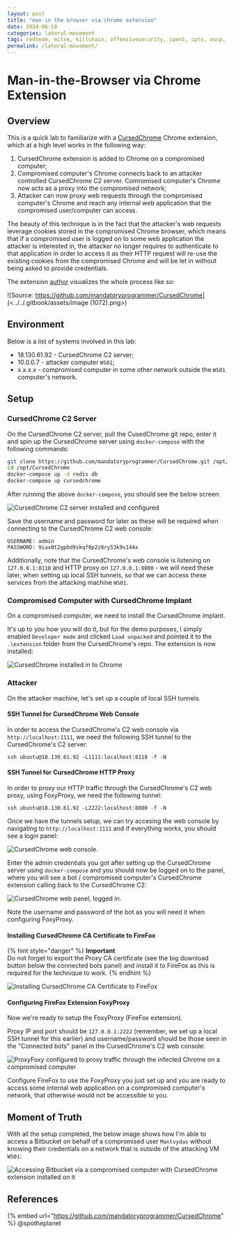 ```yaml
---
layout: post
title: "man in the browser via chrome extension"
date: 2024-06-18
categories: lateral-movement
tags: redteam, mitre, killchain, offensivesecurity, cpent, cpts, oscp, exploit
permalink: /lateral-movement/
---
```


# Man-in-the-Browser via Chrome Extension

## Overview

This is a quick lab to familiarize with a [CursedChrome](https://github.com/mandatoryprogrammer/CursedChrome) Chrome extension, which at a high level works in the following way:

1. CursedChrome extension is added to Chrome on a compromised computer;
2. Compromised computer's Chrome connects back to an attacker controlled CursedChrome C2 server. Comromised computer's Chrome now acts as a proxy into the compromised network;
3. Attacker can now proxy web requests through the compromised computer's Chrome and reach any internal web application that the compromised user/computer can access.

The beauty of this technique is in the fact that the attacker's web requests leverage cookies stored in the compromised Chrome browser, which means that if a compromised user is logged on to some web application the attacker is interested in, the attacker no longer requires to authenticate to that application in order to access it as their HTTP request will re-use the existing cookies from the compromised Chrome and will be let in without being asked to provide credentials.

The extension [author](https://github.com/mandatoryprogrammer) visualizes the whole process like so:

![Source: https://github.com/mandatoryprogrammer/CursedChrome](<../../.gitbook/assets/image (1072).png>)

## Environment

Below is a list of systems involved in this lab:

* 18.130.61.92 - CursedChrome C2 server;
* 10.0.0.7 - attacker computer `WS01`;
* x.x.x.x - compromised computer in some other network outside the `WS01` computer's network.

## Setup

### CursedChrome C2 Server

On the CursedChrome C2 server, pull the CusedChrome git repo, enter it and spin up the CursedChrome server using `docker-compose` with the following commands:

```bash
git clone https://github.com/mandatoryprogrammer/CursedChrome.git /opt/
cd /opt/CursedChrome
docker-compose up -d redis db
docker-compose up cursedchrome
```

After running the above `docker-compose`, you should see the below screen:

![CursedChrome C2 server installed and configured](<../../.gitbook/assets/image (1066).png>)

Save the username and password for later as these will be required when connecting to the CursedChrome C2 web console:

```
USERNAME: admin
PASSWORD: 9iax0t2gpbd9skqf0p2z8ry53k9s144x
```

Additionally, note that the CursedChrome's web console is listening on `127.0.0.1:8118` and HTTP proxy on `127.0.0.1:8080` - we will need these later, when setting up local SSH tunnels, so that we can access these services from the attacking machine `WS01`.

### Compromised Computer with CursedChrome Implant

On a compromised computer, we need to install the CursedChrome implant.&#x20;

It's up to you how you will do it, but for the demo purposes, I simply enabled `Developer mode` and clicked `Load unpacked` and pointed it to the `.\extension` folder from the CursedChrome's repo. The extension is now installed:

![CursedChrome installed in to Chrome](<../../.gitbook/assets/image (1068).png>)

### Attacker

On the attacker machine, let's set up a couple of local SSH tunnels.

#### SSH Tunnel for CursedChrome Web Console

In order to access the CursedChrome's C2 web console via `http://localhost:1111`, we need the following SSH tunnel to the CursedChrome's C2 server:

```
ssh ubuntu@18.130.61.92 -L1111:localhost:8118 -f -N
```

#### SSH Tunnel for CursedChrome HTTP Proxy

In order to proxy our HTTP traffic through the CursedChrome's C2 web proxy, using FoxyProxy, we need the following tunnel:

```
ssh ubuntu@18.130.61.92 -L2222:localhost:8080 -f -N
```

Once we have the tunnels setup, we can try accesing the web console by navigating to `http://localhost:1111` and if everything works, you should see a login panel:

![CursedChrome web console.](<../../.gitbook/assets/image (1067).png>)

Enter the admin credentials you got after setting up the CursedChrome server using `docker-compose` and you should now be logged on to the panel, where you will see a bot / compromised computer's CursedChrome extension calling back to the CursedChrome C2:

![CursedChrome web panel, logged in.](<../../.gitbook/assets/image (1069).png>)

Note the username and password of the bot as you will need it when configuring FoxyProxy.

#### Installing CursedChrome CA Certificate to FireFox

{% hint style="danger" %}
**Important**\
Do not forget to export the Proxy CA certificate (see the big download button below the connected bots panel) and install it to FireFox as this is required for the technique to work.
{% endhint %}

![Installing CursedChrome CA Certificate to FireFox](../../.gitbook/assets/install-cert.gif)

#### Configuring FireFox Extension FoxyProxy

Now we're ready to setup the FoxyProxy (FireFox extension).&#x20;

Proxy IP and port should be `127.0.0.1:2222` (remember, we set up a local SSH tunnel for this earlier) and username/password should be those seen in the "Connected bots" panel in the CursedChrome's C2 web console:

![ProxyFoxy configured to proxy traffic through the infected Chrome on a compromised computer](<../../.gitbook/assets/image (1070).png>)

Configure FireFox to use the FoxyProxy you just set up and you are ready to access some internal web application on a compromised computer's network, that otherwise would not be accessible to you.

## Moment of Truth

With all the setup completed, the below image shows how I'm able to access a Bitbucket on behalf of a compromised user `Mantvydas` without knowing their credentials on a network that is outside of the attacking VM `WS01`:

![Accessing Bitbucket via a compromised computer with CursedChrome extension installed on it](<../../.gitbook/assets/image (1074).png>)

## References

{% embed url="https://github.com/mandatoryprogrammer/CursedChrome" %}
@spotheplanet

